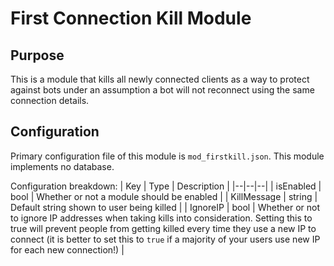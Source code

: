 # First Connection Kill Module

## Purpose

This is a module that kills all newly connected clients as a way to protect against bots under an assumption a bot will not reconnect using the same connection details.

## Configuration

Primary configuration file of this module is `mod_firstkill.json`. This module implements no database.

Configuration breakdown:
| Key | Type | Description |
|--|--|--|
| isEnabled | bool | Whether or not a module should be enabled |
| KillMessage | string | Default string shown to user being killed |
| IgnoreIP | bool | Whether or not to ignore IP addresses when taking kills into consideration. Setting this to true will prevent people from getting killed every time they use a new IP to connect (it is better to set this to `true` if a majority of your users use new IP for each new connection!) |